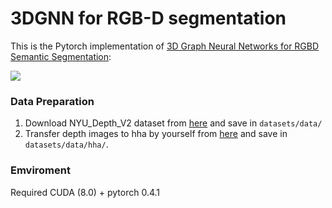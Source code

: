 # 3DGNN for RGB-D segmentation
This is the Pytorch implementation of [3D Graph Neural Networks for RGBD Semantic Segmentation](http://openaccess.thecvf.com/content_ICCV_2017/papers/Qi_3D_Graph_Neural_ICCV_2017_paper.pdf): 

![](https://github.com/xjqicuhk/3DGNN/blob/master/overallpipeline.png)

### Data Preparation
1. Download NYU_Depth_V2 dataset from [here](https://cs.nyu.edu/~silberman/datasets/nyu_depth_v2.html) and save in `datasets/data/`
2. Transfer depth images to hha by yourself from [here](https://github.com/charlesCXK/Depth2HHA) and save in `datasets/data/hha/`. 

### Emviroment
Required CUDA (8.0) + pytorch 0.4.1


